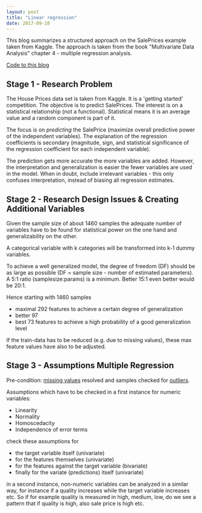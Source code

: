 ```yaml
---
layout: post
title: "Linear regression"
date: 2017-09-10
---
```


This blog summarizes a structured approach on the SalePrices example taken from Kaggle. The approach is taken from the book "Multivariate Data Analysis" chapter 4 - multiple regression analysis.

[Code to this blog](https://github.com/cgassman/data-science-projects/blob/master/HousePrices/src/analyze_normality-homoscedacity-linearity.ipynb)

## Stage 1 - Research Problem
The House Prices data set is taken from Kaggle. It is a 'getting started' competition. The objective is to predict SalePrices. The interest is on a statistical relationship (not a functional). Statistical means it is an average value and a random component is part of it. 

The focus is on *predicting* the SalePrice (maximize overall predictive power of the independent variables). The explanation of the regression coefficients is secondary (magnitude, sign, and statistical significance of the regression coefficient for each independent variable).

The prediction gets more accurate the more variables are added. However, the interpretation and generalization is easier the fewer variables are used in the model. When in doubt, include irrelevant variables - this only confuses interpretation, instead of biasing all regression estimates. 


## Stage 2 - Research Design Issues & Creating Additional Variables
Given the sample size of about 1460 samples the adequate number of variables have to be found for statistical power on the one hand and generalizability on the other. 

A categorical variable with k categories will be transformed into k-1 dummy variables. 

To achieve a well generalized model, the degree of freedom (DF) should be as large as possible (DF = sample size - number of estimated parameters). A 5:1 ratio (samplesize:params) is a minimum. Better 15:1 even better would be 20:1. 

Hence starting with 1460 samples
- maximal 292 features to achieve a certain degree of generalization
- better 97
- best 73 features to achieve a high probability of a good generalization level

If the train-data has to be reduced (e.g. due to missing values), these max feature values have also to be adjusted. 


## Stage 3 - Assumptions Multiple Regression

Pre-condition: [missing values](https://cgassman.github.io/blog/2017/06/29/missing-data) resolved and samples checked for [outliers](https://cgassman.github.io/blog/2017/08/31/outliers).

Assumptions which have to be checked in a first instance for numeric variables:
- Linearity
- Normality
- Homoscedacity
- Independence of error terms

check these assumptions for 
- the target variable itself (univariate)
- for the features themselves (univariate)
- for the features against the target variable (bivariate)
- finally for the variate (predictions) itself (univariate)

in a second instance, non-numeric variables can be analyzed in a similar way, for instance if a quality increases while the target variable increases etc. 
So if for example quality is measured in high, medium, low, do we see a pattern that if quality is high, also sale price is high etc. 